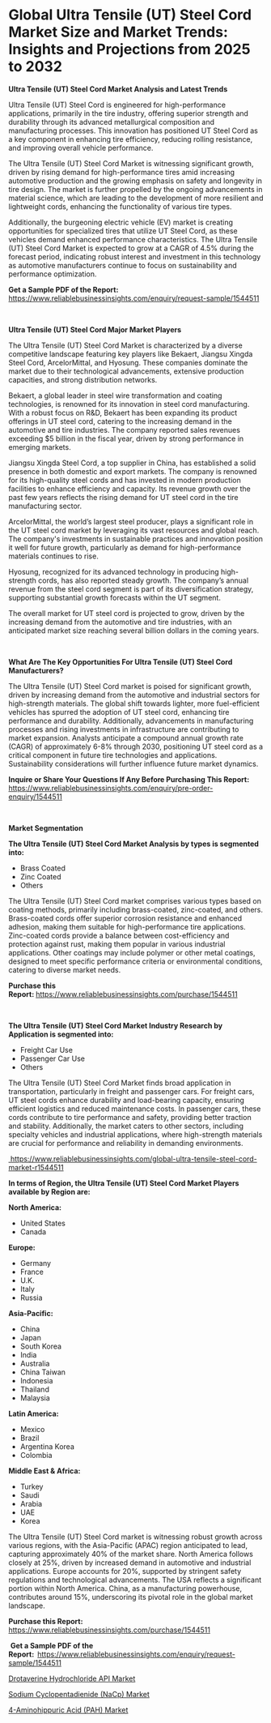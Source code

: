 <p><h1>Global Ultra Tensile (UT) Steel Cord Market Size and Market Trends: Insights and Projections from 2025 to 2032</h1></p><p><strong>Ultra Tensile (UT) Steel Cord Market Analysis and Latest Trends</strong></p>
<p><p>Ultra Tensile (UT) Steel Cord is engineered for high-performance applications, primarily in the tire industry, offering superior strength and durability through its advanced metallurgical composition and manufacturing processes. This innovation has positioned UT Steel Cord as a key component in enhancing tire efficiency, reducing rolling resistance, and improving overall vehicle performance.</p><p>The Ultra Tensile (UT) Steel Cord Market is witnessing significant growth, driven by rising demand for high-performance tires amid increasing automotive production and the growing emphasis on safety and longevity in tire design. The market is further propelled by the ongoing advancements in material science, which are leading to the development of more resilient and lightweight cords, enhancing the functionality of various tire types. </p><p>Additionally, the burgeoning electric vehicle (EV) market is creating opportunities for specialized tires that utilize UT Steel Cord, as these vehicles demand enhanced performance characteristics. The Ultra Tensile (UT) Steel Cord Market is expected to grow at a CAGR of 4.5% during the forecast period, indicating robust interest and investment in this technology as automotive manufacturers continue to focus on sustainability and performance optimization.</p></p>
<p><strong>Get a Sample PDF of the Report:&nbsp;</strong> <a href="https://www.reliablebusinessinsights.com/enquiry/request-sample/1544511?utm_campaign=96&utm_medium=2&utm_source=Github&utm_content=ia&utm_term=01022025&utm_id=ultra-tensile-ut-steel-cord">https://www.reliablebusinessinsights.com/enquiry/request-sample/1544511</a></p>
<p>&nbsp;</p>
<p><strong>Ultra Tensile (UT) Steel Cord Major Market Players</strong></p>
<p><p>The Ultra Tensile (UT) Steel Cord Market is characterized by a diverse competitive landscape featuring key players like Bekaert, Jiangsu Xingda Steel Cord, ArcelorMittal, and Hyosung. These companies dominate the market due to their technological advancements, extensive production capacities, and strong distribution networks.</p><p>Bekaert, a global leader in steel wire transformation and coating technologies, is renowned for its innovation in steel cord manufacturing. With a robust focus on R&D, Bekaert has been expanding its product offerings in UT steel cord, catering to the increasing demand in the automotive and tire industries. The company reported sales revenues exceeding $5 billion in the fiscal year, driven by strong performance in emerging markets.</p><p>Jiangsu Xingda Steel Cord, a top supplier in China, has established a solid presence in both domestic and export markets. The company is renowned for its high-quality steel cords and has invested in modern production facilities to enhance efficiency and capacity. Its revenue growth over the past few years reflects the rising demand for UT steel cord in the tire manufacturing sector.</p><p>ArcelorMittal, the world’s largest steel producer, plays a significant role in the UT steel cord market by leveraging its vast resources and global reach. The company's investments in sustainable practices and innovation position it well for future growth, particularly as demand for high-performance materials continues to rise.</p><p>Hyosung, recognized for its advanced technology in producing high-strength cords, has also reported steady growth. The company’s annual revenue from the steel cord segment is part of its diversification strategy, supporting substantial growth forecasts within the UT segment.</p><p>The overall market for UT steel cord is projected to grow, driven by the increasing demand from the automotive and tire industries, with an anticipated market size reaching several billion dollars in the coming years.</p></p>
<p>&nbsp;</p>
<p><strong>What Are The Key Opportunities For Ultra Tensile (UT) Steel Cord Manufacturers?</strong></p>
<p><p>The Ultra Tensile (UT) Steel Cord market is poised for significant growth, driven by increasing demand from the automotive and industrial sectors for high-strength materials. The global shift towards lighter, more fuel-efficient vehicles has spurred the adoption of UT steel cord, enhancing tire performance and durability. Additionally, advancements in manufacturing processes and rising investments in infrastructure are contributing to market expansion. Analysts anticipate a compound annual growth rate (CAGR) of approximately 6-8% through 2030, positioning UT steel cord as a critical component in future tire technologies and applications. Sustainability considerations will further influence future market dynamics.</p></p>
<p><strong>Inquire or Share Your Questions If Any Before Purchasing This Report:</strong> <a href="https://www.reliablebusinessinsights.com/enquiry/pre-order-enquiry/1544511?utm_campaign=96&utm_medium=2&utm_source=Github&utm_content=ia&utm_term=01022025&utm_id=ultra-tensile-ut-steel-cord">https://www.reliablebusinessinsights.com/enquiry/pre-order-enquiry/1544511</a></p>
<p>&nbsp;</p>
<p><strong>Market Segmentation</strong></p>
<p><strong>The Ultra Tensile (UT) Steel Cord Market Analysis by types is segmented into:</strong></p>
<p><ul><li>Brass Coated</li><li>Zinc Coated</li><li>Others</li></ul></p>
<p><p>The Ultra Tensile (UT) Steel Cord market comprises various types based on coating methods, primarily including brass-coated, zinc-coated, and others. Brass-coated cords offer superior corrosion resistance and enhanced adhesion, making them suitable for high-performance tire applications. Zinc-coated cords provide a balance between cost-efficiency and protection against rust, making them popular in various industrial applications. Other coatings may include polymer or other metal coatings, designed to meet specific performance criteria or environmental conditions, catering to diverse market needs.</p></p>
<p><strong>Purchase this Report:&nbsp;</strong><a href="https://www.reliablebusinessinsights.com/purchase/1544511?utm_campaign=96&utm_medium=2&utm_source=Github&utm_content=ia&utm_term=01022025&utm_id=ultra-tensile-ut-steel-cord">https://www.reliablebusinessinsights.com/purchase/1544511</a></p>
<p>&nbsp;</p>
<p><strong>The Ultra Tensile (UT) Steel Cord Market Industry Research by Application is segmented into:</strong></p>
<p><ul><li>Freight Car Use</li><li>Passenger Car Use</li><li>Others</li></ul></p>
<p><p>The Ultra Tensile (UT) Steel Cord Market finds broad application in transportation, particularly in freight and passenger cars. For freight cars, UT steel cords enhance durability and load-bearing capacity, ensuring efficient logistics and reduced maintenance costs. In passenger cars, these cords contribute to tire performance and safety, providing better traction and stability. Additionally, the market caters to other sectors, including specialty vehicles and industrial applications, where high-strength materials are crucial for performance and reliability in demanding environments.</p></p>
<p><a href="https://www.reliablebusinessinsights.com/global-ultra-tensile-steel-cord-market-r1544511?utm_campaign=96&utm_medium=2&utm_source=Github&utm_content=ia&utm_term=01022025&utm_id=ultra-tensile-ut-steel-cord">&nbsp;https://www.reliablebusinessinsights.com/global-ultra-tensile-steel-cord-market-r1544511</a></p>
<p><strong>In terms of Region, the Ultra Tensile (UT) Steel Cord Market Players available by Region are:</strong></p>
<p>
    <p> <strong> North America: </strong>
        <ul>
            <li>United States</li>
            <li>Canada</li>
        </ul>
        </p> 
    <p> <strong> Europe: </strong>
        <ul>
            <li>Germany</li>
            <li>France</li>
            <li>U.K.</li>
            <li>Italy</li>
            <li>Russia</li>
        </ul>
        </p> 
    <p> <strong> Asia-Pacific: </strong>
        <ul>
            <li>China</li>
            <li>Japan</li>
            <li>South Korea</li>
            <li>India</li>
            <li>Australia</li>
            <li>China Taiwan</li>
            <li>Indonesia</li>
            <li>Thailand</li>
            <li>Malaysia</li>
        </ul>
        </p> 
    <p> <strong> Latin America: </strong>
        <ul>
            <li>Mexico</li>
            <li>Brazil</li>
            <li>Argentina Korea</li>
            <li>Colombia</li>
        </ul>
        </p> 
    <p> <strong> Middle East & Africa: </strong>
        <ul>
            <li>Turkey</li>
            <li>Saudi</li>
            <li>Arabia</li>
            <li>UAE</li>
            <li>Korea</li>
        </ul>
    </p>
    </p>
<p><p>The Ultra Tensile (UT) Steel Cord market is witnessing robust growth across various regions, with the Asia-Pacific (APAC) region anticipated to lead, capturing approximately 40% of the market share. North America follows closely at 25%, driven by increased demand in automotive and industrial applications. Europe accounts for 20%, supported by stringent safety regulations and technological advancements. The USA reflects a significant portion within North America. China, as a manufacturing powerhouse, contributes around 15%, underscoring its pivotal role in the global market landscape.</p></p>
<p><strong>Purchase this Report: </strong><a href="https://www.reliablebusinessinsights.com/purchase/1544511?utm_campaign=96&utm_medium=2&utm_source=Github&utm_content=ia&utm_term=01022025&utm_id=ultra-tensile-ut-steel-cord">https://www.reliablebusinessinsights.com/purchase/1544511</a></p>
<p>&nbsp;<strong>Get a Sample PDF of the Report:&nbsp;&nbsp;</strong><a href="https://www.reliablebusinessinsights.com/enquiry/request-sample/1544511?utm_campaign=96&utm_medium=2&utm_source=Github&utm_content=ia&utm_term=01022025&utm_id=ultra-tensile-ut-steel-cord">https://www.reliablebusinessinsights.com/enquiry/request-sample/1544511</a></p>
<p><strong></strong></p>
<p><p><a href="https://github.com/ngozudapshi/Market-Research-Report-List-1/blob/main/drotaverine-hydrochloride-api-market.md?utm_campaign=96&utm_medium=2&utm_source=Github&utm_content=ia&utm_term=01022025&utm_id=ultra-tensile-ut-steel-cord">Drotaverine Hydrochloride API Market</a></p><p><a href="https://github.com/namaqbagels64/Market-Research-Report-List-1/blob/main/sodium-cyclopentadienide-nacp-market.md?utm_campaign=96&utm_medium=2&utm_source=Github&utm_content=ia&utm_term=01022025&utm_id=ultra-tensile-ut-steel-cord">Sodium Cyclopentadienide (NaCp) Market</a></p><p><a href="https://github.com/scaseiargas/Market-Research-Report-List-1/blob/main/4-aminohippuric-acid-pah-market.md?utm_campaign=96&utm_medium=2&utm_source=Github&utm_content=ia&utm_term=01022025&utm_id=ultra-tensile-ut-steel-cord">4-Aminohippuric Acid (PAH) Market</a></p></p>
